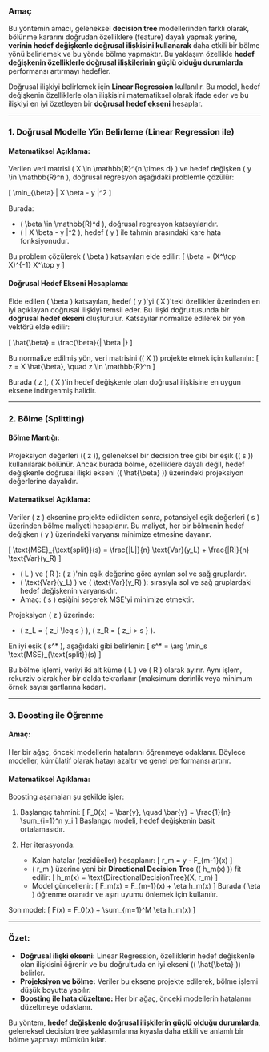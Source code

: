 ### Amaç

Bu yöntemin amacı, geleneksel **decision tree** modellerinden farklı olarak, bölünme kararını doğrudan özelliklere (feature) dayalı yapmak yerine, **verinin hedef değişkenle doğrusal ilişkisini kullanarak** daha etkili bir bölme yönü belirlemek ve bu yönde bölme yapmaktır. Bu yaklaşım özellikle **hedef değişkenin özelliklerle doğrusal ilişkilerinin güçlü olduğu durumlarda** performansı artırmayı hedefler.

Doğrusal ilişkiyi belirlemek için **Linear Regression** kullanılır. Bu model, hedef değişkenin özelliklerle olan ilişkisini matematiksel olarak ifade eder ve bu ilişkiyi en iyi özetleyen bir **doğrusal hedef ekseni** hesaplar.

---

### 1. **Doğrusal Modelle Yön Belirleme (Linear Regression ile)**

#### Matematiksel Açıklama:
Verilen veri matrisi \( X \in \mathbb{R}^{n \times d} \) ve hedef değişken \( y \in \mathbb{R}^n \), doğrusal regresyon aşağıdaki problemle çözülür:

\[
\min_{\beta} \| X \beta - y \|^2
\]

Burada:
- \( \beta \in \mathbb{R}^d \), doğrusal regresyon katsayılarıdır.
- \( \| X \beta - y \|^2 \), hedef \( y \) ile tahmin arasındaki kare hata fonksiyonudur.

Bu problem çözülerek \( \beta \) katsayıları elde edilir:
\[
\beta = (X^\top X)^{-1} X^\top y
\]

#### Doğrusal Hedef Ekseni Hesaplama:
Elde edilen \( \beta \) katsayıları, hedef \( y \)'yi \( X \)'teki özellikler üzerinden en iyi açıklayan doğrusal ilişkiyi temsil eder. Bu ilişki doğrultusunda bir **doğrusal hedef ekseni** oluşturulur. Katsayılar normalize edilerek bir yön vektörü elde edilir:

\[
\hat{\beta} = \frac{\beta}{\| \beta \|}
\]

Bu normalize edilmiş yön, veri matrisini (\( X \)) projekte etmek için kullanılır:
\[
z = X \hat{\beta}, \quad z \in \mathbb{R}^n
\]

Burada \( z \), \( X \)'in hedef değişkenle olan doğrusal ilişkisine en uygun eksene indirgenmiş halidir.

---

### 2. **Bölme (Splitting)**

#### Bölme Mantığı:
Projeksiyon değerleri (\( z \)), geleneksel bir decision tree gibi bir eşik (\( s \)) kullanılarak bölünür. Ancak burada bölme, özelliklere dayalı değil, hedef değişkenle doğrusal ilişki ekseni (\( \hat{\beta} \)) üzerindeki projeksiyon değerlerine dayalıdır.

#### Matematiksel Açıklama:
Veriler \( z \) eksenine projekte edildikten sonra, potansiyel eşik değerleri \( s \) üzerinden bölme maliyeti hesaplanır. Bu maliyet, her bir bölmenin hedef değişken \( y \) üzerindeki varyansı minimize etmesine dayanır.

\[
\text{MSE}_{\text{split}}(s) = \frac{|L|}{n} \text{Var}(y_L) + \frac{|R|}{n} \text{Var}(y_R)
\]

- \( L \) ve \( R \): \( z \)'nin eşik değerine göre ayrılan sol ve sağ gruplardır.
- \( \text{Var}(y_L) \) ve \( \text{Var}(y_R) \): sırasıyla sol ve sağ gruplardaki hedef değişkenin varyansıdır.
- Amaç: \( s \) eşiğini seçerek MSE'yi minimize etmektir.

Projeksiyon \( z \) üzerinde:
- \( z_L = \{ z_i \leq s \} \), \( z_R = \{ z_i > s \} \).

En iyi eşik \( s^* \), aşağıdaki gibi belirlenir:
\[
s^* = \arg \min_s \text{MSE}_{\text{split}}(s)
\]

Bu bölme işlemi, veriyi iki alt küme \( L \) ve \( R \) olarak ayırır. Aynı işlem, rekurziv olarak her bir dalda tekrarlanır (maksimum derinlik veya minimum örnek sayısı şartlarına kadar).

---

### 3. **Boosting ile Öğrenme**

#### Amaç:
Her bir ağaç, önceki modellerin hatalarını öğrenmeye odaklanır. Böylece modeller, kümülatif olarak hatayı azaltır ve genel performansı artırır.

#### Matematiksel Açıklama:
Boosting aşamaları şu şekilde işler:

1. Başlangıç tahmini:
\[
F_0(x) = \bar{y}, \quad \bar{y} = \frac{1}{n} \sum_{i=1}^n y_i
\]
Başlangıç modeli, hedef değişkenin basit ortalamasıdır.

2. Her iterasyonda:
   - Kalan hatalar (rezidüeller) hesaplanır:
   \[
   r_m = y - F_{m-1}(x)
   \]
   - \( r_m \) üzerine yeni bir **Directional Decision Tree** (\( h_m(x) \)) fit edilir:
   \[
   h_m(x) = \text{DirectionalDecisionTree}(X, r_m)
   \]
   - Model güncellenir:
   \[
   F_m(x) = F_{m-1}(x) + \eta h_m(x)
   \]
   Burada \( \eta \) öğrenme oranıdır ve aşırı uyumu önlemek için kullanılır.

Son model:
\[
F(x) = F_0(x) + \sum_{m=1}^M \eta h_m(x)
\]

---

### Özet:

- **Doğrusal ilişki ekseni:** Linear Regression, özelliklerin hedef değişkenle olan ilişkisini öğrenir ve bu doğrultuda en iyi ekseni (\( \hat{\beta} \)) belirler.
- **Projeksiyon ve bölme:** Veriler bu eksene projekte edilerek, bölme işlemi düşük boyutta yapılır.
- **Boosting ile hata düzeltme:** Her bir ağaç, önceki modellerin hatalarını düzeltmeye odaklanır.

Bu yöntem, **hedef değişkenle doğrusal ilişkilerin güçlü olduğu durumlarda**, geleneksel decision tree yaklaşımlarına kıyasla daha etkili ve anlamlı bir bölme yapmayı mümkün kılar.